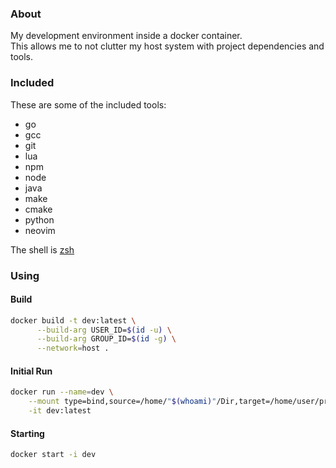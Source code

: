 ### About

My development environment inside a docker container.<br>
This allows me to not clutter my host system with project dependencies and tools.<br>

### Included

These are some of the included tools:

- go
- gcc
- git
- lua
- npm
- node
- java
- make
- cmake
- python
- neovim

The shell is [zsh](https://en.wikipedia.org/wiki/Z_shell)<br>

### Using

#### Build
```zsh
docker build -t dev:latest \
      --build-arg USER_ID=$(id -u) \
      --build-arg GROUP_ID=$(id -g) \
      --network=host .
```

#### Initial Run
```zsh
docker run --name=dev \
    --mount type=bind,source=/home/"$(whoami)"/Dir,target=/home/user/proj \
    -it dev:latest
```

#### Starting
```zsh
docker start -i dev
```

